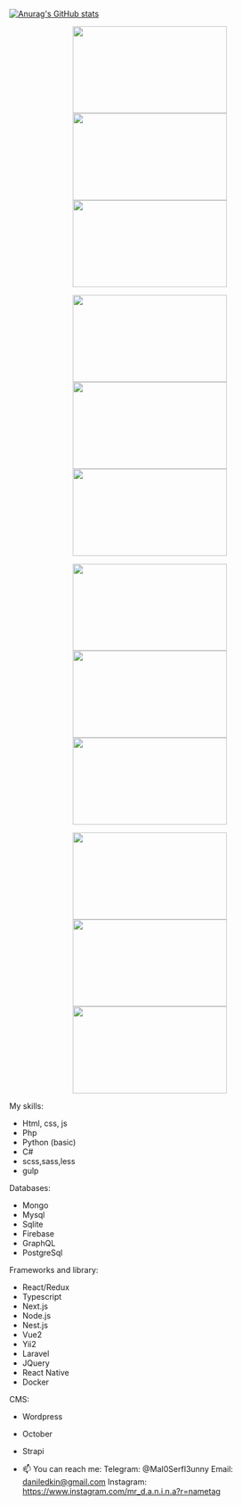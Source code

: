 [![Anurag's GitHub stats](https://github-readme-stats.vercel.app/api?username=MaI0SerfI3unny)](https://github.com/anuraghazra/github-readme-stats)

<p align="center">
<a href="https://kyrrex.com/blog/"><img width="277" height="156" src="https://i.imgflip.com/5g9gae.gif"></a>
<a href="https://krrx-bot.com/"><img width="277" height="156" src="https://i.imgflip.com/5l3jai.gif"></a>
<a href="https://cryppush.net/"><img width="277" height="156" src="https://i.imgflip.com/63ahye.gif"></a>
</p>

<p align="center">
<a href="https://github.com/MaI0SerfI3unny/frontua-landing"><img width="277" height="156" src="https://i.imgflip.com/6bb9uv.gif"></a>
<a href="https://bitquant.info"><img width="277" height="156" src="https://i.imgflip.com/6c7qvj.gif"></a>
<a href="https://bitquant.online"><img width="277" height="156" src="https://i.imgflip.com/6fvsp8.gif"></a>
</p>

<p align="center">
<a href="https://expiria.co/freightos-wp/"><img width="277" height="156" src="https://i.imgflip.com/79p1jo.gif"></a>
<a href="https://moow.pro"><img width="277" height="156" src="https://i.imgflip.com/7p6dhn.gif"></a>
<a href="https://github.com/MaI0SerfI3unny/veesweet-landing"><img width="277" height="156" src="https://i.imgflip.com/7tsver.gif"></a>
</p>

<p align="center">
<a href="https://github.com/MaI0SerfI3unny/veesweet-app"><img width="277" height="156" src="https://i.imgflip.com/7vn4b5.gif"></a>
<a href="https://grammcoffee.com/"><img width="277" height="156" src="https://i.imgflip.com/8b72tu.gif"></a>
<a href="https://www.lyutapica.com.ua/"><img width="277" height="156" src="https://i.imgflip.com/8b73et.gif"></a>
</p>

My skills:
- Html, css, js
- Php
- Python (basic)
- C#
- scss,sass,less
- gulp

Databases:
- Mongo
- Mysql
- Sqlite
- Firebase
- GraphQL
- PostgreSql

Frameworks and library:
- React/Redux
- Typescript
- Next.js
- Node.js
- Nest.js
- Vue2
- Yii2
- Laravel
- JQuery
- React Native
- Docker

CMS:
- Wordpress
- October
- Strapi

- 📫 You can reach me:
    Telegram: @MaI0SerfI3unny
    Email: daniledkin@gmail.com
    Instagram: https://www.instagram.com/mr_d.a.n.i.n.a?r=nametag

